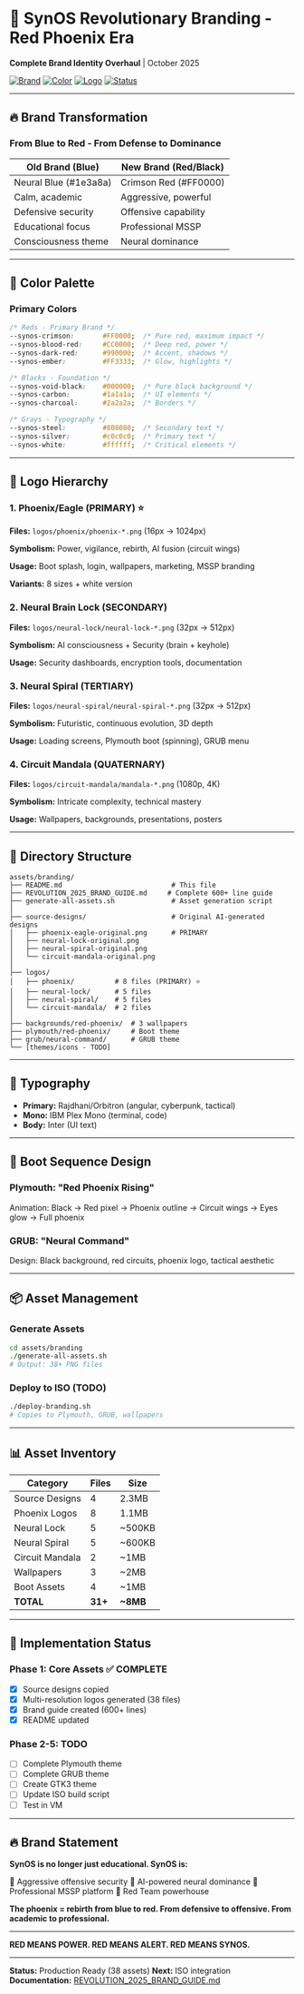 # 🔴 SynOS Revolutionary Branding - Red Phoenix Era

**Complete Brand Identity Overhaul** | October 2025

[![Brand](https://img.shields.io/badge/Brand-Revolutionary-red.svg)]()
[![Color](https://img.shields.io/badge/Color-Red%2FBlack-darkred.svg)]()
[![Logo](https://img.shields.io/badge/Logo-Phoenix-ff0000.svg)]()
[![Status](https://img.shields.io/badge/Status-Production%20Ready-success.svg)]()

---

## 🔥 Brand Transformation

### From Blue to Red - From Defense to Dominance

| **Old Brand (Blue)** | **New Brand (Red/Black)** |
|----------------------|--------------------------|
| Neural Blue (#1e3a8a) | Crimson Red (#FF0000) |
| Calm, academic | Aggressive, powerful |
| Defensive security | Offensive capability |
| Educational focus | Professional MSSP |
| Consciousness theme | Neural dominance |

---

## 🎨 Color Palette

### Primary Colors

```css
/* Reds - Primary Brand */
--synos-crimson:       #FF0000;  /* Pure red, maximum impact */
--synos-blood-red:     #CC0000;  /* Deep red, power */
--synos-dark-red:      #990000;  /* Accent, shadows */
--synos-ember:         #FF3333;  /* Glow, highlights */

/* Blacks - Foundation */
--synos-void-black:    #000000;  /* Pure black background */
--synos-carbon:        #1a1a1a;  /* UI elements */
--synos-charcoal:      #2a2a2a;  /* Borders */

/* Grays - Typography */
--synos-steel:         #808080;  /* Secondary text */
--synos-silver:        #c0c0c0;  /* Primary text */
--synos-white:         #ffffff;  /* Critical elements */
```

---

## 🦅 Logo Hierarchy

### 1. Phoenix/Eagle (PRIMARY) ⭐

**Files:** `logos/phoenix/phoenix-*.png` (16px → 1024px)

**Symbolism:** Power, vigilance, rebirth, AI fusion (circuit wings)

**Usage:** Boot splash, login, wallpapers, marketing, MSSP branding

**Variants:** 8 sizes + white version

### 2. Neural Brain Lock (SECONDARY)

**Files:** `logos/neural-lock/neural-lock-*.png` (32px → 512px)

**Symbolism:** AI consciousness + Security (brain + keyhole)

**Usage:** Security dashboards, encryption tools, documentation

### 3. Neural Spiral (TERTIARY)

**Files:** `logos/neural-spiral/neural-spiral-*.png` (32px → 512px)

**Symbolism:** Futuristic, continuous evolution, 3D depth

**Usage:** Loading screens, Plymouth boot (spinning), GRUB menu

### 4. Circuit Mandala (QUATERNARY)

**Files:** `logos/circuit-mandala/mandala-*.png` (1080p, 4K)

**Symbolism:** Intricate complexity, technical mastery

**Usage:** Wallpapers, backgrounds, presentations, posters

---

## 📂 Directory Structure

```
assets/branding/
├── README.md                           # This file
├── REVOLUTION_2025_BRAND_GUIDE.md     # Complete 600+ line guide
├── generate-all-assets.sh              # Asset generation script
│
├── source-designs/                     # Original AI-generated designs
│   ├── phoenix-eagle-original.png      # PRIMARY
│   ├── neural-lock-original.png
│   ├── neural-spiral-original.png
│   └── circuit-mandala-original.png
│
├── logos/
│   ├── phoenix/          # 8 files (PRIMARY) ⭐
│   ├── neural-lock/      # 5 files
│   ├── neural-spiral/    # 5 files
│   └── circuit-mandala/  # 2 files
│
├── backgrounds/red-phoenix/  # 3 wallpapers
├── plymouth/red-phoenix/     # Boot theme
├── grub/neural-command/      # GRUB theme
└── [themes/icons - TODO]
```

---

## 📝 Typography

- **Primary:** Rajdhani/Orbitron (angular, cyberpunk, tactical)
- **Mono:** IBM Plex Mono (terminal, code)
- **Body:** Inter (UI text)

---

## 🚀 Boot Sequence Design

### Plymouth: "Red Phoenix Rising"

Animation: Black → Red pixel → Phoenix outline → Circuit wings → Eyes glow → Full phoenix

### GRUB: "Neural Command"

Design: Black background, red circuits, phoenix logo, tactical aesthetic

---

## 📦 Asset Management

### Generate Assets

```bash
cd assets/branding
./generate-all-assets.sh
# Output: 38+ PNG files
```

### Deploy to ISO (TODO)

```bash
./deploy-branding.sh
# Copies to Plymouth, GRUB, wallpapers
```

---

## 📊 Asset Inventory

| Category | Files | Size |
|----------|-------|------|
| Source Designs | 4 | 2.3MB |
| Phoenix Logos | 8 | 1.1MB |
| Neural Lock | 5 | ~500KB |
| Neural Spiral | 5 | ~600KB |
| Circuit Mandala | 2 | ~1MB |
| Wallpapers | 3 | ~2MB |
| Boot Assets | 4 | ~1MB |
| **TOTAL** | **31+** | **~8MB** |

---

## 🔧 Implementation Status

### Phase 1: Core Assets ✅ COMPLETE
- [x] Source designs copied
- [x] Multi-resolution logos generated (38 files)
- [x] Brand guide created (600+ lines)
- [x] README updated

### Phase 2-5: TODO
- [ ] Complete Plymouth theme
- [ ] Complete GRUB theme
- [ ] Create GTK3 theme
- [ ] Update ISO build script
- [ ] Test in VM

---

## 🔥 Brand Statement

**SynOS is no longer just educational. SynOS is:**

🔴 Aggressive offensive security
🤖 AI-powered neural dominance
🏢 Professional MSSP platform
🔴 Red Team powerhouse

**The phoenix = rebirth from blue to red. From defensive to offensive. From academic to professional.**

---

**RED MEANS POWER. RED MEANS ALERT. RED MEANS SYNOS.**

---

**Status:** Production Ready (38 assets)
**Next:** ISO integration
**Documentation:** [REVOLUTION_2025_BRAND_GUIDE.md](REVOLUTION_2025_BRAND_GUIDE.md)

